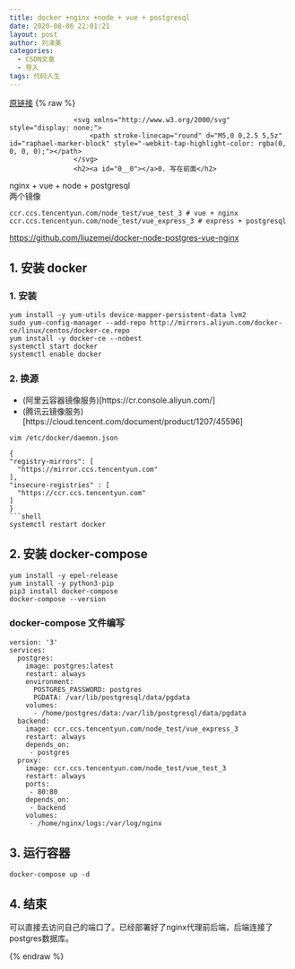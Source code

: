 ```yaml
---
title: docker +nginx +node + vue + postgresql
date: 2020-08-06 22:01:21
layout: post
author: 刘泽美
categories:
  - CSDN文章
  - 导入
tags: 代码人生
---
```


[原链接](https://blog.csdn.net/weixin_41884153/article/details/107850603)
{% raw %}

                    <svg xmlns="http://www.w3.org/2000/svg" style="display: none;">
                        <path stroke-linecap="round" d="M5,0 0,2.5 5,5z" id="raphael-marker-block" style="-webkit-tap-highlight-color: rgba(0, 0, 0, 0);"></path>
                    </svg>
                    <h2><a id="0__0"></a>0. 写在前面</h2> 
<p>nginx + vue + node + postgresql<br> 两个镜像</p> 
<pre><code>ccr.ccs.tencentyun.com/node_test/vue_test_3 # vue + nginx
ccr.ccs.tencentyun.com/node_test/vue_express_3 # express + postgresql
</code></pre> 
<p><a href="https://github.com/liuzemei/docker-node-postgres-vue-nginx">https://github.com/liuzemei/docker-node-postgres-vue-nginx</a></p> 
<h2><a id="1__docker_10"></a>1. 安装 docker</h2> 
<h3><a id="1__12"></a>1. 安装</h3> 
<pre><code class="prism language-shell">yum <span class="token function">install</span> -y yum-utils device-mapper-persistent-data lvm2
<span class="token function">sudo</span> yum-config-manager --add-repo http://mirrors.aliyun.com/docker-ce/linux/centos/docker-ce.repo
yum <span class="token function">install</span> -y docker-ce --nobest
systemctl start docker
systemctl <span class="token function">enable</span> docker
</code></pre> 
<h3><a id="2__21"></a>2. 换源</h3> 
<ul><li>(阿里云容器镜像服务)[https://cr.console.aliyun.com/]</li><li>(腾讯云镜像服务)[https://cloud.tencent.com/document/product/1207/45596]</li></ul> 
<pre><code class="prism language-shell">vim /etc/docker/daemon.json
</code></pre> 
<pre><code class="prism language-vim">{
"registry-mirrors": [
  "https://mirror.ccs.tencentyun.com"
],
"insecure-registries" : [
  "https://ccr.ccs.tencentyun.com"
]
}
```shell
systemctl restart docker
</code></pre> 
<h2><a id="2__dockercompose_44"></a>2. 安装 docker-compose</h2> 
<pre><code class="prism language-shell">yum <span class="token function">install</span> -y epel-release
yum <span class="token function">install</span> -y python3-pip
pip3 <span class="token function">install</span> docker-compose
docker-compose --version
</code></pre> 
<h3><a id="dockercompose__51"></a>docker-compose 文件编写</h3> 
<pre><code class="prism language-yml"><span class="token key atrule">version</span><span class="token punctuation">:</span> <span class="token string">'3'</span>
<span class="token key atrule">services</span><span class="token punctuation">:</span>
  <span class="token key atrule">postgres</span><span class="token punctuation">:</span>
    <span class="token key atrule">image</span><span class="token punctuation">:</span> postgres<span class="token punctuation">:</span>latest
    <span class="token key atrule">restart</span><span class="token punctuation">:</span> always
    <span class="token key atrule">environment</span><span class="token punctuation">:</span>
      <span class="token key atrule">POSTGRES_PASSWORD</span><span class="token punctuation">:</span> postgres
      <span class="token key atrule">PGDATA</span><span class="token punctuation">:</span> /var/lib/postgresql/data/pgdata
    <span class="token key atrule">volumes</span><span class="token punctuation">:</span>
      <span class="token punctuation">-</span> /home/postgres/data<span class="token punctuation">:</span>/var/lib/postgresql/data/pgdata
  <span class="token key atrule">backend</span><span class="token punctuation">:</span>
    <span class="token key atrule">image</span><span class="token punctuation">:</span> ccr.ccs.tencentyun.com/node_test/vue_express_3
    <span class="token key atrule">restart</span><span class="token punctuation">:</span> always
    <span class="token key atrule">depends_on</span><span class="token punctuation">:</span>
     <span class="token punctuation">-</span> postgres
  <span class="token key atrule">proxy</span><span class="token punctuation">:</span>
    <span class="token key atrule">image</span><span class="token punctuation">:</span> ccr.ccs.tencentyun.com/node_test/vue_test_3
    <span class="token key atrule">restart</span><span class="token punctuation">:</span> always
    <span class="token key atrule">ports</span><span class="token punctuation">:</span>
     <span class="token punctuation">-</span> <span class="token datetime number">80:80</span>
    <span class="token key atrule">depends_on</span><span class="token punctuation">:</span>
     <span class="token punctuation">-</span> backend
    <span class="token key atrule">volumes</span><span class="token punctuation">:</span>
     <span class="token punctuation">-</span> /home/nginx/logs<span class="token punctuation">:</span>/var/log/nginx
</code></pre> 
<h2><a id="3__79"></a>3. 运行容器</h2> 
<pre><code class="prism language-shell">docker-compose up -d
</code></pre> 
<h2><a id="4__84"></a>4. 结束</h2> 
<p>可以直接去访问自己的端口了。已经部署好了nginx代理前后端，后端连接了postgres数据库。</p>
                
{% endraw %}

